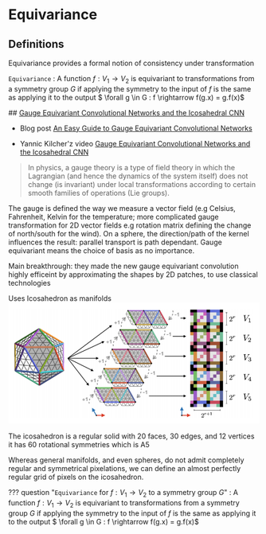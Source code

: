 # Equivariance

## Definitions

Equivariance provides a formal notion of consistency under transformation

`Equivariance`
: A function $f : V_1 \rightarrow V_2$ is equivariant to transformations from a symmetry group $G$ if applying the symmetry to the input of $f$ is the same as applying it to the output $ \forall g \in G : f \rightarrow f(g.x) = g.f(x)$

## [Gauge Equivariant Convolutional Networks and the Icosahedral CNN](https://arxiv.org/abs/1902.04615)

- Blog post [An Easy Guide to Gauge Equivariant Convolutional Networks](https://towardsdatascience.com/an-easy-guide-to-gauge-equivariant-convolutional-networks-9366fb600b70)

- Yannic Kilcher'z video [Gauge Equivariant Convolutional Networks and the Icosahedral CNN ](https://www.youtube.com/watch?v=wZWn7Hm8osA)

> In physics, a gauge theory is a type of field theory in which the Lagrangian (and hence the dynamics of the system itself) does not change (is invariant) under local transformations according to certain smooth families of operations (Lie groups).

The gauge is defined the way we measure a vector field (e.g Celsius, Fahrenheit, Kelvin for the temperature; more complicated gauge transformation for 2D vector fields e.g rotation matrix defining the change of north/south for the wind). On a sphere, the direction/path of the kernel influences the result: parallel transport is path dependant.
Gauge equivariant means the choice of basis as no importance.

Main breakthrough: they made the new gauge equivariant convolution highly efficeint by approximating the shapes by 2D patches, to use classical technologies

Uses Icosahedron as manifolds ![Icosahedron](fig/gauge_equivariance_icosahedron.png)

The icosahedron is a regular solid with 20 faces, 30 edges, and 12 vertices  it has 60 rotational symmetries which is A5

Whereas general manifolds, and even spheres, do not admit completely regular and symmetrical pixelations, we can define an almost perfectly regular grid of pixels on the icosahedron.

??? question "`Equivariance` for $f : V_1 \rightarrow V_2$ to a symmetry group $G$"
    : A function $f : V_1 \rightarrow V_2$ is equivariant to transformations from a symmetry group $G$ if applying the symmetry to the input of $f$ is the same as applying it to the output $ \forall g \in G : f \rightarrow f(g.x) = g.f(x)$
